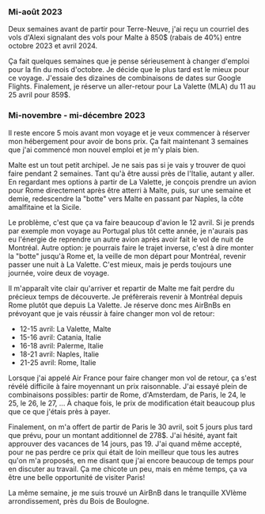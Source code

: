 ### Mi-août 2023
Deux semaines avant de partir pour Terre-Neuve, j'ai reçu un courriel des vols d'Alexi signalant des vols pour Malte à 850$ (rabais de 40%) entre octobre 2023 et avril 2024.

Ça fait quelques semaines que je pense sérieusement à changer d'emploi pour la fin du mois d'octobre. Je décide que le plus tard est le mieux pour ce voyage. J'essaie des dizaines de combinaisons de dates sur Google Flights. Finalement, je réserve un aller-retour pour La Valette (MLA) du 11 au 25 avril pour 859$.

### Mi-novembre - mi-décembre 2023
Il reste encore 5 mois avant mon voyage et je veux commencer à réserver mon hébergement pour avoir de bons prix. Ça fait maintenant 3 semaines que j'ai commencé mon nouvel emploi et je m'y plais bien.

Malte est un tout petit archipel. Je ne sais pas si je vais y trouver de quoi faire pendant 2 semaines. Tant qu'à être aussi près de l'Italie, autant y aller. En regardant mes options à partir de La Valette, je conçois prendre un avion pour Rome directement après être atterri à Malte, puis, sur une semaine et demie, redescendre la "botte" vers Malte en passant par Naples, la côte amalfitaine et la Sicile.

Le problème, c'est que ça va faire beaucoup d'avion le 12 avril. Si je prends par exemple mon voyage au Portugal plus tôt cette année, je n'aurais pas eu l'énergie de reprendre un autre avion après avoir fait le vol de nuit de Montréal.
Autre option: je pourrais faire le trajet inverse, c'est à dire monter la "botte" jusqu'à Rome et, la veille de mon départ pour Montréal, revenir passer une nuit à La Valette. C'est mieux, mais je perds toujours une journée, voire deux de voyage.

Il m'apparaît vite clair qu'arriver et repartir de Malte me fait perdre du précieux temps de découverte. Je préfèrerais revenir à Montréal depuis Rome plutôt que depuis La Valette. Je réserve donc mes AirBnBs en prévoyant que je vais réussir à faire changer mon vol de retour:

- 12-15 avril: La Valette, Malte
- 15-16 avril: Catania, Italie
- 16-18 avril: Palerme, Italie
- 18-21 avril: Naples, Italie
- 21-25 avril: Rome, Italie

Lorsque j'ai appelé Air France pour faire changer mon vol de retour, ça s'est révélé difficile à faire moyennant un prix raisonnable. J'ai essayé plein de combinaisons possibles: partir de Rome, d'Amsterdam, de Paris, le 24, le 25, le 26, le 27, ... À chaque fois, le prix de modification était beaucoup plus que ce que j'étais près à payer.

Finalement, on m'a offert de partir de Paris le 30 avril, soit 5 jours plus tard que prévu, pour un montant additionnel de 278$. J'ai hésité, ayant fait approuver des vacances de 14 jours, pas 19. J'ai quand même accepté, pour ne pas perdre ce prix qui était de loin meilleur que tous les autres qu'on m'a proposés, en me disant que j'ai encore beaucoup de temps pour en discuter au travail. Ça me chicote un peu, mais en même temps, ça va être une belle opportunité de visiter Paris!

La même semaine, je me suis trouvé un AirBnB dans le tranquille XVIème arrondissement, près du Bois de Boulogne.
